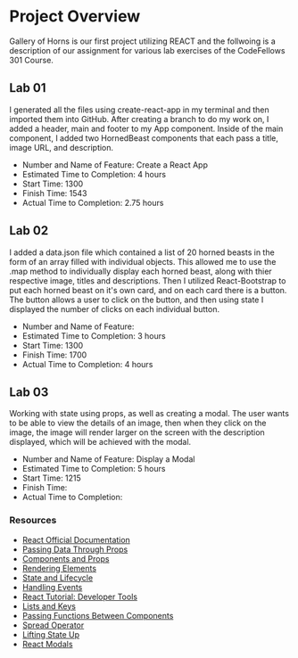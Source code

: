 # Project Overview

Gallery of Horns is our first project utilizing REACT and the follwoing is a description of our assignment for various lab exercises of the CodeFellows 301 Course.

## Lab 01

  I generated all the files using create-react-app in my terminal and then imported them into GitHub. After creating a branch to do my work on, I added a header, main and footer to my App component. Inside of the main component, I added two HornedBeast components that each pass a title, image URL, and description.

* Number and Name of Feature: Create a React App
* Estimated Time to Completion: 4 hours
* Start Time: 1300
* Finish Time: 1543
* Actual Time to Completion: 2.75 hours

## Lab 02

 I added a data.json file which contained a list of 20 horned beasts in the form of an array filled with individual objects. This allowed me to use the .map method to individually display each horned beast, along with thier respective image, titles and descriptions. Then I utilized React-Bootstrap to put each horned beast on it's own card, and on each card there is a button. The button allows a user to click on the button, and then using state I displayed the number of clicks on each individual button.

* Number and Name of Feature:
* Estimated Time to Completion: 3 hours
* Start Time: 1300
* Finish Time: 1700
* Actual Time to Completion: 4 hours

## Lab 03

  Working with state using props, as well as creating a modal. The user wants to be able to view the details of an image, then when they click on the image, the image will render larger on the screen with the description displayed, which will be achieved with the modal.

* Number and Name of Feature: Display a Modal
* Estimated Time to Completion: 5 hours
* Start Time: 1215
* Finish Time:
* Actual Time to Completion:

### Resources

* [React Official Documentation](https://reactjs.org/docs/getting-started.html)
* [Passing Data Through Props](https://reactjs.org/tutorial/tutorial.html)
* [Components and Props](https://reactjs.org/docs/components-and-props.html)
* [Rendering Elements](https://reactjs.org/docs/rendering-elements.html)
* [State and Lifecycle](https://reactjs.org/docs/state-and-lifecycle.html)
* [Handling Events](https://reactjs.org/docs/handling-events.html)
* [React Tutorial: Developer Tools](https://reactjs.org/tutorial/tutorial.html)
* [Lists and Keys](https://reactjs.org/docs/lists-and-keys.html)
* [Passing Functions Between Components](https://www.youtube.com/watch?v=c05OL7XbwXU)
* [Spread Operator](https://medium.com/coding-at-dawn/how-to-use-the-spread-operator-in-javascript-b9e4a8b06fab)
* [Lifting State Up](https://reactjs.org/docs/lifting-state-up.html)
* [React Modals](https://react-bootstrap.github.io/components/modal/)